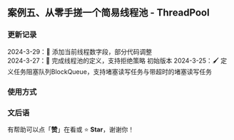 ## 案例五、从零手搓一个简易线程池 - ThreadPool

### 更新记录
2024-3-29：🔖 添加当前线程数字段，部分代码调整  
2024-3-27：📖 完成线程池的定义，支持拒绝策略 初始版本
2024-3-25：🖌 定义任务阻塞队列BlockQueue，支持堵塞读写任务与带超时的堵塞读写任务

### 使用方式

### 文后语

有帮助可以点「**赞**」在看或 :star: **Star**，谢谢你！
